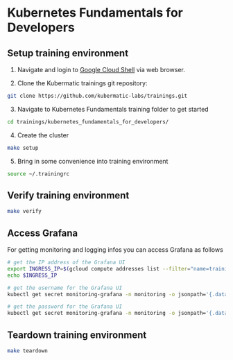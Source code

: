 # Kubernetes Fundamentals for Developers

## Setup training environment

1. Navigate and login to [Google Cloud Shell](https://ssh.cloud.google.com ) via web browser.

2. Clone the Kubermatic trainings git repository:

```bash
git clone https://github.com/kubermatic-labs/trainings.git
```

3. Navigate to Kubernetes Fundamentals training folder to get started

```bash
cd trainings/kubernetes_fundamentals_for_developers/
```

4. Create the cluster

```bash
make setup
```

5. Bring in some convenience into training environment

```bash
source ~/.trainingrc
```

## Verify training environment

```bash
make verify
```

## Access Grafana

For getting monitoring and logging infos you can access Grafana as follows

```bash
# get the IP address of the Grafana UI
export INGRESS_IP=$(gcloud compute addresses list --filter="name=training-kf-addr" --format="get(address)")
echo $INGRESS_IP

# get the username for the Grafana UI
kubectl get secret monitoring-grafana -n monitoring -o jsonpath='{.data.admin-user}' | base64 -d

# get the password for the Grafana UI
kubectl get secret monitoring-grafana -n monitoring -o jsonpath='{.data.admin-password}' | base64 -d
```

## Teardown training environment

```bash
make teardown
```
